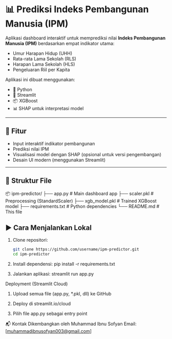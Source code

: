 # 📊 Prediksi Indeks Pembangunan Manusia (IPM)

Aplikasi dashboard interaktif untuk memprediksi nilai **Indeks Pembangunan Manusia (IPM)** berdasarkan empat indikator utama:

- Umur Harapan Hidup (UHH)
- Rata-rata Lama Sekolah (RLS)
- Harapan Lama Sekolah (HLS)
- Pengeluaran Riil per Kapita

Aplikasi ini dibuat menggunakan:

- 🐍 Python
- 🚀 Streamlit
- 📦 XGBoost
- 📊 SHAP untuk interpretasi model

---

## 🚀 Fitur

- Input interaktif indikator pembangunan
- Prediksi nilai IPM
- Visualisasi model dengan SHAP (opsional untuk versi pengembangan)
- Desain UI modern (menggunakan Streamlit)

---

## 📁 Struktur File

📦 ipm-predictor/ ├── app.py # Main dashboard app ├── scaler.pkl # Preprocessing (StandardScaler) ├── xgb_model.pkl # Trained XGBoost model ├── requirements.txt # Python dependencies └── README.md # This file

## ▶️ Cara Menjalankan Lokal

1. Clone repositori:
   ```bash
   git clone https://github.com/username/ipm-predictor.git
   cd ipm-predictor
   ```
2. Install dependensi:
   pip install -r requirements.txt

3. Jalankan aplikasi:
   streamlit run app.py

Deployment (Streamlit Cloud)
1. Upload semua file (app.py, *.pkl, dll) ke GitHub

2. Deploy di streamlit.io/cloud

3. Pilih file app.py sebagai entry point

📬 Kontak
Dikembangkan oleh Muhammad Ibnu Sofyan
Email: [muhammadibnusofyan003@gmail.com]